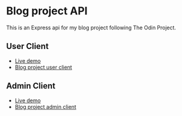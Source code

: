 # Blog project API

This is an Express api for my blog project following The Odin Project.

## User Client

- [Live demo](https://main--blog-project-client.netlify.app/)
- [Blog project user client](https://github.com/eeeeaa/blog-project-client)

## Admin Client

- [Live demo](https://blog-project-admin-app.netlify.app/)
- [Blog project admin client](https://github.com/eeeeaa/blog-project-admin-app)
